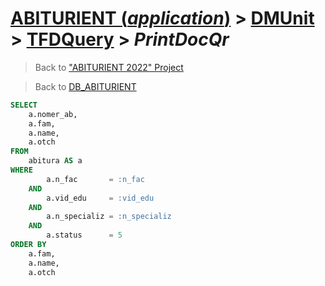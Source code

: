 # [ABITURIENT (*application*)](../../app_abiturient_2022.md) > [DMUnit](../DMUnit.md) > [TFDQuery](TDFQuery.md) > *PrintDocQr*

> Back to ["ABITURIENT 2022" Project](/README.md)

> Back to [DB_ABITURIENT](../../../db/db_abiturient_2022.md)

```sql
SELECT
    a.nomer_ab,
    a.fam,
    a.name,
    a.otch
FROM
    abitura AS a
WHERE
        a.n_fac       = :n_fac
    AND
        a.vid_edu     = :vid_edu
    AND
        a.n_specializ = :n_specializ
    AND
        a.status      = 5
ORDER BY
    a.fam,
    a.name,
    a.otch
```